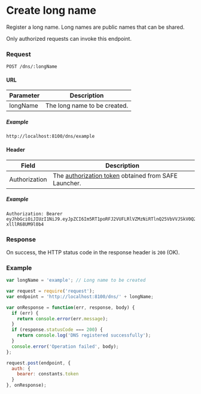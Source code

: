 # Create long name

Register a long name. Long names are public names that can be shared.

Only authorized requests can invoke this endpoint.

### Request

```
POST /dns/:longName
```

#### URL

| Parameter | Description |
| --- | --- |
| longName | The long name to be created. |

##### Example

```
http://localhost:8100/dns/example
```

#### Header

| Field | Description |
| --- | --- |
| Authorization | The [authorization token](/auth) obtained from SAFE Launcher. |

##### Example

```
Authorization: Bearer eyJhbGciOiJIUzI1NiJ9.eyJpZCI6Im5RT1poRFJ2VUFLRlVZMzNiRTlnQ25VbVVJSkV0Q2lmYk4zYjE1dXZ2TlU9In0.OTKcHQ9VUKYzBXH_MqeWR4UcHFJV-xlllR68UM9l0b4
```

### Response

On success, the HTTP status code in the response header is `200` (OK).

### Example

```js
var longName = 'example'; // Long name to be created

var request = require('request');
var endpoint = 'http://localhost:8100/dns/' + longName;

var onResponse = function(err, response, body) {
  if (err) {
    return console.error(err.message);
  }
  if (response.statusCode === 200) {
    return console.log('DNS registered successfully');
  }
  console.error('Operation failed', body);
};

request.post(endpoint, {
  auth: {
    bearer: constants.token
  }
}, onResponse);
```
